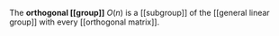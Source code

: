 The **orthogonal [[group]]** $O(n)$ is a [[subgroup]] of the [[general linear group]] with every [[orthogonal matrix]].